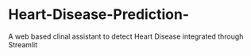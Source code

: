 # Heart-Disease-Prediction-
A web based clinal assistant to detect Heart Disease integrated through Streamlit
